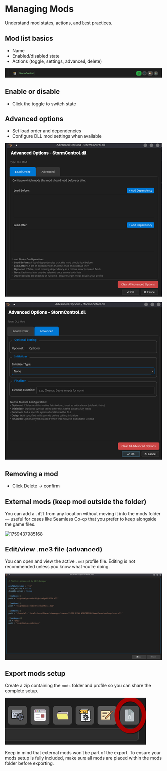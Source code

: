 # Managing Mods

Understand mod states, actions, and best practices.

## Mod list basics

- Name
- Enabled/disabled state
- Actions (toggle, settings, advanced, delete)

![1759437957621](image/managing-mods/1759437957621.png)

## Enable or disable

- Click the toggle to switch state

## Advanced options

- Set load order and dependencies
- Configure DLL mod settings when available

![1759437965027](image/managing-mods/1759437965027.png)

![1759437972110](image/managing-mods/1759437972110.png)

## Removing a mod

- Click Delete → confirm

## External mods (keep mod outside the folder)

You can add a `.dll` from any location without moving it into the mods folder — useful for cases like Seamless Co-op that you prefer to keep alongside the game files.

![1759437985168](image/managing-mods/1759437985168.gif)

## Edit/view .me3 file (advanced)

You can open and view the active `.me3` profile file. Editing is not recommended unless you know what you’re doing.

![1759437994847](image/managing-mods/1759437994847.png)

## Export mods setup

Create a zip containing the `mods` folder and profile so you can share the complete setup.

![1759438001904](image/managing-mods/1759438001904.png)

Keep in mind that external mods won’t be part of the export. To ensure your mods setup is fully included, make sure all mods are placed within the mods folder before exporting.
